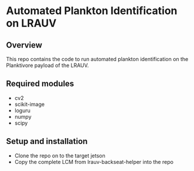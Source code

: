 # Automated Plankton Identification on LRAUV

## Overview

This repo contains the code to run automated plankton identification on the Planktivore payload of the LRAUV. 

## Required modules

- cv2
- scikit-image
- loguru
- numpy
- scipy

## Setup and installation

- Clone the repo on to the target jetson
- Copy the complete LCM from lrauv-backseat-helper into the repo 